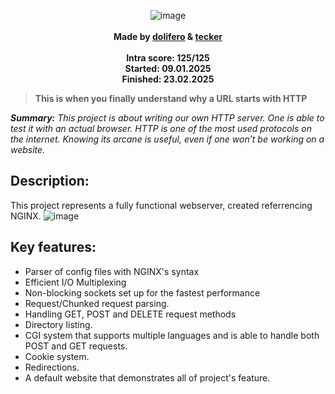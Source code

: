 <div align="center">
  
![image](https://github.com/user-attachments/assets/6d17e7b7-3330-4fee-9fec-51dff8bdce89)
 <br>
 <br>
 <b>Made by <a href=https://github.com/oliferovych/>dolifero</a> & <a href=https://github.com/t-ecker/>tecker</a></b>
 <br>
 <br>
 <b>Intra score: 125/125</b>
 <br>
 <b>Started: 09.01.2025</b>
 <br>
 <b>Finished: 23.02.2025</b>
 <br>
</div>


> **This is when you finally understand why a URL starts with HTTP**

***Summary:***  *This project is about writing our own HTTP server.
One is able to test it with an actual browser.
HTTP is one of the most used protocols on the internet.
Knowing its arcane is useful, even if one won’t be working on a website.*

## Description:
This project represents a fully functional webserver, created referrencing NGINX.
![image](https://github.com/user-attachments/assets/b4bfdd8e-02b0-437b-82f3-8396acde6476)
## Key features:
 - Parser of config files with NGINX's syntax
 - Efficient I/O Multiplexing
 - Non-blocking sockets set up for the fastest performance
 - Request/Chunked request parsing.
 - Handling GET, POST and DELETE request methods
 - Directory listing.
 - CGI system that supports multiple languages and is able to handle both POST and GET requests.
 - Cookie system.
 - Redirections.
 - A default website that demonstrates all of project's feature.
